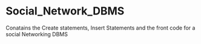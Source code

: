 # Social_Network_DBMS

Conatains the Create statements, Insert Statements and the front code for a social Networking DBMS 
